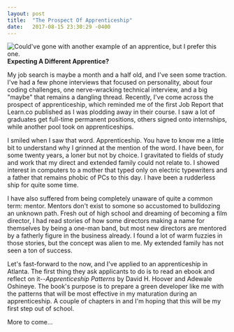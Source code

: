 ```yaml
---
layout: post
title:  "The Prospect Of Apprenticeship"
date:   2017-08-15 23:30:29 -0400
---
```



![Could've gone with another example of an apprentice, but I prefer this one.](http://static.tvtropes.org/pmwiki/pub/images/the-apprentice_karate-kid-2_5587.png)
**Expecting A Different Apprentice?**

My job search is maybe a month and a half old, and I've seen some traction. I've had a few phone interviews that focused on personality, about four coding challenges, one nerve-wracking technical interview, and a big "maybe" that remains a dangling thread. Recently, I've come across the prospect of apprenticeship, which reminded me of the first Job Report that Learn.co published as I was plodding away in their course. I saw a lot of graduates get full-time permanent positions, others signed onto internships, while another pool took on apprenticeships. 

I smiled when I saw that word. Apprenticeship. You have to know me a little bit to understand why I grinned at the mention of the word. I have been, for some twenty years, a loner but not by choice. I gravitated to fields of study and work that my direct and extended family could not relate to. I showed interest in computers to a mother that typed only on electric typewriters and a father that remains phobic of PCs to this day. I have been a rudderless ship for quite some time.

I have also suffered from being completely unaware of quite a common term: mentor. Mentors don't exist to somone so accustomed to bulldozing an unknown path. Fresh out of high school and dreaming of becoming a film director, I had read stories of how some directors making a name for themselves by being a one-man band, but most new directors are mentored by a fatherly figure in the business already. I found a lot of warm fuzzies in those stories, but the concept was alien to me. My extended family has not seen a ton of success.

Let's fast-forward to the now, and I've applied to an apprenticeship in Atlanta. The first thing they ask applicants to do is to read an ebook and reflect on it--*Apprenticeship Patterns* by David H. Hoover and Adewale Oshineye. The book's purpose is to prepare a green developer like me with the patterns that will be most effective in my maturation during an apprenticeship. A couple of chapters in and I'm hoping that this will be my first step out of school. 

More to come...
